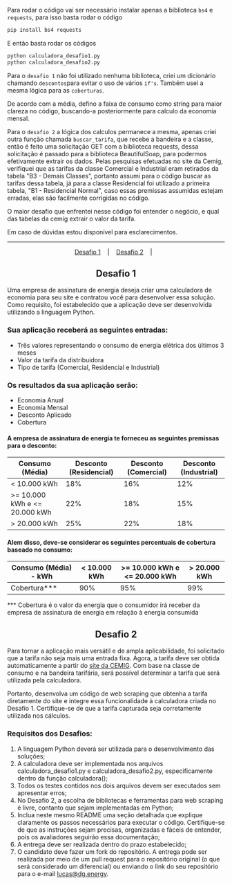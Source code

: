 Para rodar o código vai ser necessário instalar apenas a biblioteca `bs4` e `requests`, para isso basta rodar o código 
```sh
pip install bs4 requests
```
E então basta rodar os códigos
```sh
python calculadora_desafio1.py
python calculadora_desafio2.py
```

Para o `desafio 1` não foi utilizado nenhuma biblioteca, criei um dicionário chamando `descontos`para evitar o uso de vários `if's`. 
Também usei a mesma lógica para as `coberturas`.

De acordo com a média, defino a faixa de consumo como string para maior clareza no código, buscando-a posteriormente para calculo da economia mensal.

Para o `desafio 2` a lógica dos calculos permanece a mesma, apenas criei outra função chamada `buscar_tarifa`, que recebe a bandeira e a classe, então é feito uma solicitação GET com a biblioteca requests, dessa solicitação é passado para a biblioteca BeautifulSoap, para podermos efetivamente extrair os dados.
Pelas pesquisas efetuadas no site da Cemig, verifiquei que as tarifas da classe Comercial e Industrial eram retirados da tabela "B3 - Demais Classes", portanto assumi para o código buscar as tarifas dessa tabela, já para a classe Residencial foi utilizado a primeira tabela, "B1 - Residencial Normal", caso essas premissas assumidas estejam erradas, elas são facilmente corrigidas no código.

O maior desafio que enfrentei nesse código foi entender o negócio, e qual das tabelas da cemig extrair o valor da tarifa.

Em caso de dúvidas estou disponível para esclarecimentos.
___

<p style="text-align:center" dir="auto">
  <a href="#desafio1">Desafio 1</a>
  &nbsp;&nbsp;&nbsp;|&nbsp;&nbsp;&nbsp;
    <a href="#desafio2">Desafio 2</a>
  &nbsp;&nbsp;&nbsp;|&nbsp;&nbsp;&nbsp;
</p>

<h2 id="desafio1" style="text-align:center;border-bottom:none">Desafio 1</h2>

Uma empresa de assinatura de energia deseja criar uma calculadora de economia para seu site e contratou você para desenvolver essa solução. Como requisito, foi estabelecido que a aplicação deve ser desenvolvida utilizando a linguagem Python.

### Sua aplicação receberá as seguintes entradas:

- Três valores representando o consumo de energia elétrica dos últimos 3 meses
- Valor da tarifa da distribuidora
- Tipo de tarifa (Comercial, Residencial e Industrial)

### Os resultados da sua aplicação serão:

- Economia Anual
- Economia Mensal
- Desconto Aplicado
- Cobertura

#### A empresa de assinatura de energia te forneceu as seguintes premissas para o desconto:

| Consumo (Média) | Desconto (Residencial) | Desconto (Comercial) | Desconto (Industrial) |
| --- | --- | --- | --- |
| < 10.000 kWh | 18% | 16% | 12% |
| >= 10.000 kWh e <= 20.000 kWh | 22% | 18% | 15% |
| > 20.000 kWh | 25% | 22% | 18% |

#### Alem disso, deve-se considerar os seguintes percentuais de cobertura baseado no consumo:

| Consumo (Média) - kWh | < 10.000 kWh | >= 10.000 kWh e <= 20.000 kWh | > 20.000 kWh |
| --- | --- | --- | --- |
| Cobertura*** | 90% | 95% | 99% |

*** Cobertura é o valor da energia que o consumidor irá receber da empresa de assinatura de energia em relação à energia consumida

<h2 id="desafio2" style="text-align:center;border-bottom:none">Desafio 2</h2>

Para tornar a aplicação mais versátil e de ampla aplicabilidade, foi solicitado que a tarifa não seja mais uma entrada fixa. Agora, a tarifa deve ser obtida automaticamente a partir do <a href="https://www.cemig.com.br/atendimento/valores-de-tarifas-e-servicos/" target="_blank">site da CEMIG</a>. Com base na classe de consumo e na bandeira tarifária, será possível determinar a tarifa que será utilizada pela calculadora.

Portanto, desenvolva um código de web scraping que obtenha a tarifa diretamente do site e integre essa funcionalidade à calculadora criada no Desafio 1. Certifique-se de que a tarifa capturada seja corretamente utilizada nos cálculos.

### Requisitos dos Desafios:
1. A linguagem Python deverá ser utilizada para o desenvolvimento das soluções;
2. A calculadora deve ser implementada nos arquivos calculadora_desafio1.py e calculadora_desafio2.py, especificamente dentro da função calculadora();
3. Todos os testes contidos nos dois arquivos devem ser executados sem apresentar erros;
4. No Desafio 2, a escolha de bibliotecas e ferramentas para web scraping é livre, contanto que sejam implementadas em Python;
5. Inclua neste mesmo README uma seção detalhada que explique claramente os passos necessários para executar o código. Certifique-se de que as instruções sejam precisas, organizadas e fáceis de entender, pois os avaliadores seguirão essa documentação;
6. A entrega deve ser realizada dentro do prazo estabelecido;
7. O candidato deve fazer um fork do repositório. A entrega pode ser realizada por meio de um pull request para o repositório original (o que será considerado um diferencial) ou enviando o link do seu repositório para o e-mail lucas@dg.energy.
